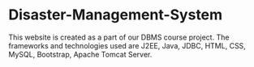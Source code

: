 # Disaster-Management-System
This website is created as a part of our DBMS course project. The frameworks and technologies used are J2EE, Java, JDBC, HTML, CSS, MySQL, Bootstrap, Apache Tomcat Server.


